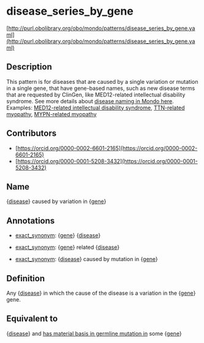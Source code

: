 # disease_series_by_gene 

[http://purl.obolibrary.org/obo/mondo/patterns/disease_series_by_gene.yaml](http://purl.obolibrary.org/obo/mondo/patterns/disease_series_by_gene.yaml)
## Description 

This pattern is for diseases that are caused by a single variation or mutation in a single gene, that have gene-based names, such as new disease terms that are requested by ClinGen, like MED12-related intellectual disability syndrome. See more details about [disease naming in Mondo here](https://mondo.monarchinitiative.org/pages/disease-naming/).  Examples: [MED12-related intellectual disability syndrome](http://purl.obolibrary.org/obo/MONDO_0100000), [TTN-related myopathy](http://purl.obolibrary.org/obo/MONDO_0100175), [MYPN-related myopathy](http://purl.obolibrary.org/obo/MONDO_0015023)
## Contributors 
* [https://orcid.org/0000-0002-6601-2165](https://orcid.org/0000-0002-6601-2165) 
* [https://orcid.org/0000-0001-5208-3432](https://orcid.org/0000-0001-5208-3432) 
## Name 

{[disease](http://purl.obolibrary.org/obo/MONDO_0700096)} caused by variation in {[gene](http://purl.obolibrary.org/obo/SO_0000704)}

## Annotations 

* [exact_synonym](http://www.geneontology.org/formats/oboInOwl#hasExactSynonym): {[gene](http://purl.obolibrary.org/obo/SO_0000704)} {[disease](http://purl.obolibrary.org/obo/MONDO_0700096)}

* [exact_synonym](http://www.geneontology.org/formats/oboInOwl#hasExactSynonym): {[gene](http://purl.obolibrary.org/obo/SO_0000704)} related {[disease](http://purl.obolibrary.org/obo/MONDO_0700096)}

* [exact_synonym](http://www.geneontology.org/formats/oboInOwl#hasExactSynonym): {[disease](http://purl.obolibrary.org/obo/MONDO_0700096)} caused by mutation in {[gene](http://purl.obolibrary.org/obo/SO_0000704)}

## Definition 

Any {[disease](http://purl.obolibrary.org/obo/MONDO_0700096)} in which the cause of the disease is a variation in the {[gene](http://purl.obolibrary.org/obo/SO_0000704)} gene.

## Equivalent to 

{[disease](http://purl.obolibrary.org/obo/MONDO_0700096)} and [has material basis in germline mutation in](http://purl.obolibrary.org/obo/RO_0004003) some {[gene](http://purl.obolibrary.org/obo/SO_0000704)}

